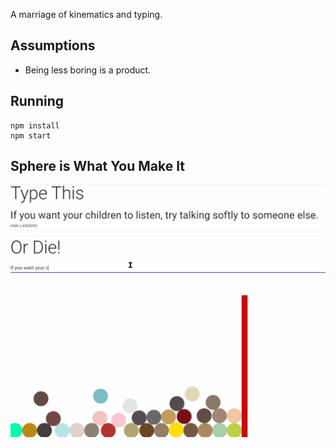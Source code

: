 A marriage of kinematics and typing.

## Assumptions

* Being less boring is a product.

## Running

```
npm install
npm start
```

## Sphere is What You Make It

![demo](demo1.gif)
